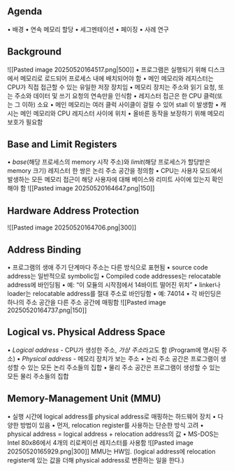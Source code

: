 ## Agenda
• 배경
• 연속 메모리 할당
• 세그멘테이션
• 페이징
• 사례 연구
## Background
![[Pasted image 20250520164517.png|500]]
• 프로그램은 실행되기 위해 디스크에서 메모리로 로드되어 프로세스 내에 배치되어야 함
• 메인 메모리와 레지스터는 CPU가 직접 접근할 수 있는 유일한 저장 장치임
• 메모리 장치는 주소와 읽기 요청, 또는 주소와 데이터 및 쓰기 요청의 연속만을 인식함
• 레지스터 접근은 한 CPU 클럭(또는 그 이하) 소요
• 메인 메모리는 여러 클럭 사이클이 걸릴 수 있어 stall 이 발생함
• 캐시는 메인 메모리와 CPU 레지스터 사이에 위치
• 올바른 동작을 보장하기 위해 메모리 보호가 필요함
## Base and Limit Registers
• *base*(해당 프로세스의 memory 시작 주소)와 *limit*(해당 프로세스가 할당받은 memory 크기) 레지스터 한 쌍은 논리 주소 공간을 정의함
• CPU는 사용자 모드에서 발생하는 모든 메모리 접근이 해당 사용자에 대해 베이스와 리미트 사이에 있는지 확인해야 함
![[Pasted image 20250520164647.png|150]]
## Hardware Address Protection
![[Pasted image 20250520164706.png|300]]
## Address Binding
• 프로그램의 생애 주기 단계마다 주소는 다른 방식으로 표현됨
	• source code address는 일반적으로 symbolic임
	• Compiled code addresses는 relocatable address에 바인딩됨
		• 예: “이 모듈의 시작점에서 14바이트 떨어진 위치”
	• linker나 loader는 relocatable address를 절대 주소로 바인딩함
		• 예: 74014
	• 각 바인딩은 하나의 주소 공간을 다른 주소 공간에 매핑함
![[Pasted image 20250520164737.png|150]]
## Logical vs. Physical Address Space
• *Logical address* - CPU가 생성한 주소, *가상 주소*라고도 함 (Program에 명시된 주소)
• *Physical address* - 메모리 장치가 보는 주소
• 논리 주소 공간은 프로그램이 생성할 수 있는 모든 논리 주소들의 집합
• 물리 주소 공간은 프로그램이 생성할 수 있는 모든 물리 주소들의 집합
## Memory-Management Unit (MMU)
• 실행 시간에 logical address를 physical address로 매핑하는 하드웨어 장치
• 다양한 방법이 있음
• 먼저, relocation register를 사용하는 단순한 방식 고려
• physical address = logical address + relocation address의 값
• MS-DOS는 Intel 80x86에서 4개의 리로케이션 레지스터를 사용함
![[Pasted image 20250520165929.png|300]]
MMU는 HW임. (logical address에 relocation register에 있는 값을 더해 physical address로 변환하는 일을 한다.)